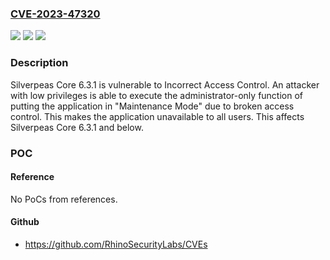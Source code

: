 ### [CVE-2023-47320](https://cve.mitre.org/cgi-bin/cvename.cgi?name=CVE-2023-47320)
![](https://img.shields.io/static/v1?label=Product&message=n%2Fa&color=blue)
![](https://img.shields.io/static/v1?label=Version&message=n%2Fa&color=blue)
![](https://img.shields.io/static/v1?label=Vulnerability&message=n%2Fa&color=brighgreen)

### Description

Silverpeas Core 6.3.1 is vulnerable to Incorrect Access Control. An attacker with low privileges is able to execute the administrator-only function of putting the application in "Maintenance Mode" due to broken access control. This makes the application unavailable to all users. This affects Silverpeas Core 6.3.1 and below.

### POC

#### Reference
No PoCs from references.

#### Github
- https://github.com/RhinoSecurityLabs/CVEs

